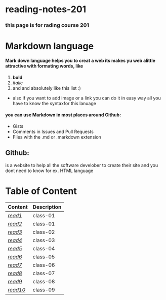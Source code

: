 # reading-notes-201
### this page is for rading course 201 

# Markdown language
#### Mark down language helps you to creat a web its makes yu web alittle attractive with formating words, like 
1. **bold**
2. *italic*
3. and and absolutely like this list :)
 - also if you want to add image or a link you can do it in easy way all you have to know the syntaxfor this lanuage
#### you can use Markdown in most places around Github:
- Gists
- Comments in Issues and Pull Requests
- Files with the .md or .markdown extension

## Github:
is a website to help all the software develober to create their site and you dont need to know for ex. HTML language 

# Table of Content

 | Content      | Description
------------      | ------------
*[read1](https://mahmoudghnnam.github.io/reading-notes-201/class-01)* | class-01
*[read2](https://mahmoudghnnam.github.io/reading-notes-201/class-02)*| class-01
*[read3](https://mahmoudghnnam.github.io/reading-notes-201/read-03)*| class-02
*[read4](https://mahmoudghnnam.github.io/reading-notes-201/read-04)*| class-03
*[read5](https://mahmoudghnnam.github.io/reading-notes-201/read-05)*| class-04
*[read6](https://mahmoudghnnam.github.io/reading-notes-201/read-06)*| class-05
*[read7](https://mahmoudghnnam.github.io/reading-notes-201/read-07)*| class-06
*[read8](https://mahmoudghnnam.github.io/reading-notes-201/read-08)*|class-07
*[read9](https://mahmoudghnnam.github.io/reading-notes-201/read-09)*|class-08
*[read10](https://mahmoudghnnam.github.io/reading-notes-201/read-010)*|class-09